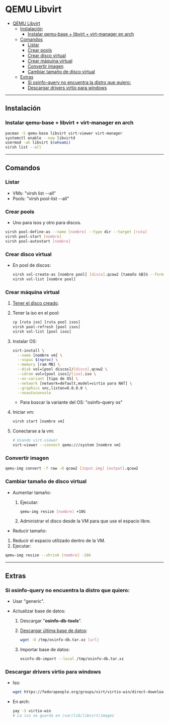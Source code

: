 # QEMU Libvirt

- [QEMU Libvirt](#qemu-libvirt)
  - [Instalación](#instalación)
    - [Instalar qemu-base + libvirt + virt-manager en arch](#instalar-qemu-base--libvirt--virt-manager-en-arch)
  - [Comandos](#comandos)
    - [Listar](#listar)
    - [Crear pools](#crear-pools)
    - [Crear disco virtual](#crear-disco-virtual)
    - [Crear máquina virtual](#crear-máquina-virtual)
    - [Convertir imagen](#convertir-imagen)
    - [Cambiar tamaño de disco virtual](#cambiar-tamaño-de-disco-virtual)
  - [Extras](#extras)
    - [Si osinfo-query no encuentra la distro que quiero:](#si-osinfo-query-no-encuentra-la-distro-que-quiero)
    - [Descargar drivers virtio para windows](#descargar-drivers-virtio-para-windows)

---

## Instalación

### Instalar qemu-base + libvirt + virt-manager en arch

<!--```sh
egrep -c "(vmx|svm)" /proc/cpuinfo # Si devuelve > 0, la virtualización está habilitada
pacman -S qemu-full
pacman -S virt-manager # OPCIONAL, GUI para manejar las vms
```-->

```sh
pacman -S qemu-base libvirt virt-viewer virt-manager
systemctl enable --now libvirtd
usermod -aG libvirt $(whoami)
virsh list --all
```

---

## Comandos

### Listar

- VMs: "virsh list --all"
- Pools: "virsh pool-list --all"

### Crear pools

- Uno para isos y otro para discos.

```sh
virsh pool-define-as --name [nombre] --type dir --target [ruta]
virsh pool-start [nombre]
virsh pool-autostart [nombre]
```

### Crear disco virtual

- En pool de discos:

    ```sh
    virsh vol-create-as [nombre pool] [disco].qcow2 [tamaño GB]G --format qcow2
    virsh vol-list [nombre pool]
    ```

### Crear máquina virtual

1. [Tener el disco creado](#crear-disco-virtual).

2. Tener la iso en el pool:

    ```sh
    cp [ruta iso] [ruta pool isos]
    virsh pool-refresh [pool isos]
    virsh vol-list [pool isos]
    ```

3. Instalar OS:

    <!--```sh
    qemu-system-x86_64 -cdrom [iso] -boot order=d -drive file=[disco virtual],format=[raw/qcow2] -m 2[M/G = RAM]
    ```-->

    <!-- ```sh
    qemu-system-x86_64 --enable-kvm -display sdl -m 2G -drive file=disco.qcow2,format=qcow2,media=disk,if=virtio -cdrom [iso]
    ```

    - Parámetros opcionales:
      - name 'nombre_vm'.
      - --enable-kvm: habilitar virtualización KVM. RECOMENDADO.
      - -display: display a usar. Ej: gtk | none | sdl | curses
      - -cpu: tipo de cpu a usar. Ej: host
      - -smp: núcleos a usar. Ej: 4,cores=2,threads=2 (2 cores con 2 threads c/u)
      - -net: red. Ej: user (NAT) | nic,model=virtio (interfaz del host)
      - -boot: orden de booteo. Ej: order= c (primer disco) | d (primer cd) | n (network)
      - -vga: emular GPU. Ej: cirrus | std -->

    ```sh
    virt-install \
      --name [nombre vm] \
      --vcpus $(nproc) \
      --memory [ram MB] \
      --disk vol=[pool discos]/[disco].qcow2 \
      --cdrom vol=[pool isos]/[iso].iso \
      --os-variant [tipo de OS] \
      --network [network=default,model=virtio para NAT] \
      --graphics vnc,listen=0.0.0.0 \
      --noautoconsole
    ```

    - Para buscar la variante del OS: "osinfo-query os"

4. Iniciar vm:

    ```sh
    virsh start [nombre vm]
    ```

5. Conectarse a la vm:

    ```sh
    # Usando virt-viewer
    virt-viewer --connect qemu:///system [nombre vm]
    ```

### Convertir imagen

```sh
qemu-img convert -f raw -O qcow2 [input.img] [output].qcow2
```

### Cambiar tamaño de disco virtual

- Aumentar tamaño:

  1. Ejecutar:

      ```sh
      qemu-img resize [nombre] +10G
      ```

  2. Administrar el disco desde la VM para que use el espacio libre.

- Reducir tamaño:

 1. Reducir el espacio utilizado dentro de la VM.
 2. Ejecutar:

  ```sh
  qemu-img resize --shrink [nombre] -10G
  ```

---

## Extras

### Si osinfo-query no encuentra la distro que quiero:

- Usar "generic".
- Actualizar base de datos:

   1. Descargar "**osinfo-db-tools**".
   2. [Descargar última base de datos](https://releases.pagure.org/libosinfo/):

      ```sh
      wget -O /tmp/osinfo-db.tar.xz [url]
      ```

   3. Importar base de datos:

      ```sh
      osinfo-db-import --local /tmp/osinfo-db.tar.xz
      ```

### Descargar drivers virtio para windows

- Iso:

    ```sh
    wget https://fedorapeople.org/groups/virt/virtio-win/direct-downloads/stable-virtio/virtio-win.iso
    ```

- En arch:

    ```sh
    yay -S virtio-win
    # La iso se guarda en /var/lib/libvirt/images
    ```

